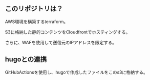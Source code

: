 ## このリポジトリは？

AWS環境を構築するterraform。

S3に格納した静的コンテンツをCloudfrontでホスティングする。

さらに、WAFを使用して送信元のIPアドレスを限定する。

## hugoとの連携

GitHubActionsを使用し、hugoで作成したファイルをこのs3に格納する。